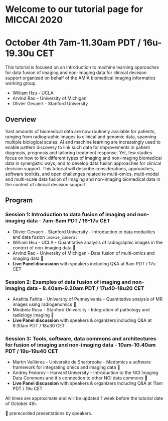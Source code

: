 # Welcome to our tutorial page for MICCAI 2020
# October 4th 7am-11.30am PDT / 16u-19.30u CET

This tutorial is focused on an introduction to machine learning approaches for data fusion of imaging and non-imaging data for clinical decision support organized on behalf of the AMIA biomedical imaging informatics working group.
* William Hsu - UCLA
* Arvind Rao - University of Michigan
* Olivier Gevaert - Stanford University


## Overview

Vast amounts of biomedical data are now routinely available for patients, ranging from radiographic images to clinical and genomic data, spanning multiple biological scales. AI and machine learning are increasingly used to enable pattern discovery to link such data for improvements in patient diagnosis, prognosis and tailoring treatment response. Yet, few studies focus on how to link different types of imaging and non-imaging biomedical data in synergistic ways, and to develop data fusion approaches for clinical decision support. This tutorial will describe considerations, approaches, software toolkits, and open challenges related to multi-omics, multi-modal and multi-scale data fusion of imaging and non-imaging biomedical data in the context of clinical decision support.

## Program

### Session 1: Introduction to data fusion of imaging and non-imaging data - 7am-8am PDT / 16-17u CET
* Olivier Gevaert - Stanford University - Introduction to data modalities and data fusion `:movie_camera:`
* William Hsu - UCLA - Quantitative analysis of radiographic images in the context of non-imaging data :movie_camera:
* Arvind Rao - University of Michigan - Data fusion of multi-omics and imaging data :movie_camera:
* __Live Panel discussion__ with speakers including Q&A at 8am PDT / 17u CET

### Session 2: Examples of data fusion of imaging and non-imaging data - 8.40am-9.20am PDT / 17u40-18u20 CET
* Anahita Fahita - University of Pennsylvania - Quantitative analysis of MR images using radiogenomics :movie_camera:
* Mirabela Rusu - Stanford University - Integration of pathology and radiology imaging :movie_camera:
* __Live Panel discussion__ with speakers & organizers including Q&A at 9.30am PDT / 18u30 CET

### Session 3: Tools, software, data commons and architectures for fusion of imaging and non-imaging data - 10am-10.40am PDT / 19u-19u40 CET
* Martin Vallières - Université de Sherbrooke - Medomics a software framework for integrating omics and imaging data :movie_camera:
* Andrey Fedorov - Harvard University - Introduction to the NCI Imaging Data Commons and it's connection to other NCI data commons :movie_camera:
* __Live Panel discussion__ with speakers & organizers including Q&A at 11am PDT / 19u CET

All times are approximate and will be updated 1 week before the tutorial date of October 4th. 

:movie_camera:  prerecorded presentations by speakers. 

